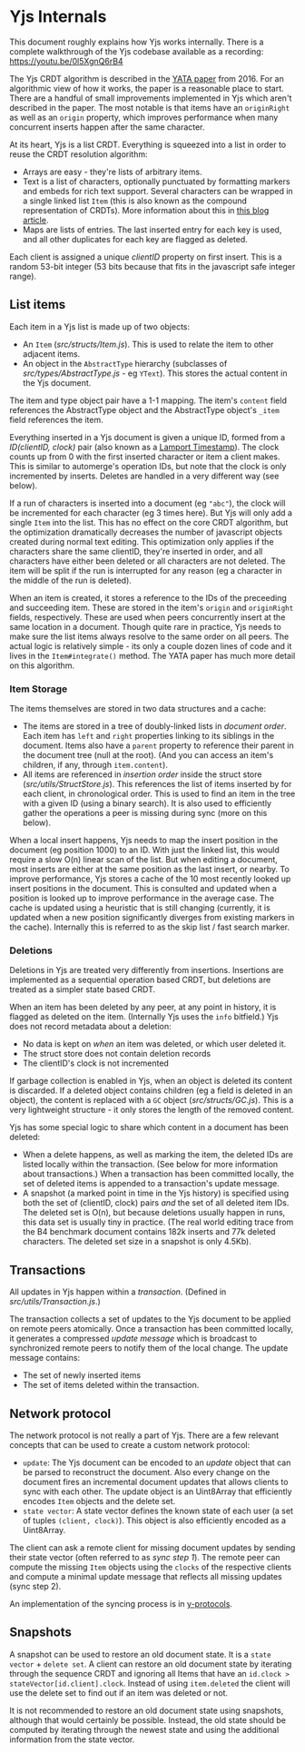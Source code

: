# Yjs Internals

This document roughly explains how Yjs works internally. There is a complete
walkthrough of the Yjs codebase available as a recording:
https://youtu.be/0l5XgnQ6rB4

The Yjs CRDT algorithm is described in the [YATA
paper](https://www.researchgate.net/publication/310212186_Near_Real-Time_Peer-to-Peer_Shared_Editing_on_Extensible_Data_Types)
from 2016. For an algorithmic view of how it works, the paper is a reasonable
place to start. There are a handful of small improvements implemented in Yjs
which aren't described in the paper. The most notable is that items have an
`originRight` as well as an `origin` property, which improves performance when
many concurrent inserts happen after the same character.

At its heart, Yjs is a list CRDT. Everything is squeezed into a list in order to
reuse the CRDT resolution algorithm:

- Arrays are easy - they're lists of arbitrary items.
- Text is a list of characters, optionally punctuated by formatting markers and
  embeds for rich text support. Several characters can be wrapped in a single
linked list `Item` (this is also known as the compound representation of
CRDTs). More information about this in [this blog
article](https://blog.kevinjahns.de/are-crdts-suitable-for-shared-editing/).
- Maps are lists of entries. The last inserted entry for each key is used, and
  all other duplicates for each key are flagged as deleted.

Each client is assigned a unique *clientID* property on first insert. This is a
random 53-bit integer (53 bits because that fits in the javascript safe integer
range).

## List items

Each item in a Yjs list is made up of two objects:

- An `Item` (*src/structs/Item.js*). This is used to relate the item to other
  adjacent items.
- An object in the `AbstractType` hierarchy (subclasses of
  *src/types/AbstractType.js* - eg `YText`). This stores the actual content in
the Yjs document.

The item and type object pair have a 1-1 mapping. The item's `content` field
references the AbstractType object and the AbstractType object's `_item` field
references the item.

Everything inserted in a Yjs document is given a unique ID, formed from a
*ID(clientID, clock)* pair (also known as a [Lamport
Timestamp](https://en.wikipedia.org/wiki/Lamport_timestamp)). The clock counts
up from 0 with the first inserted character or item a client makes. This is
similar to automerge's operation IDs, but note that the clock is only
incremented by inserts. Deletes are handled in a very different way (see
below).

If a run of characters is inserted into a document (eg `"abc"`), the clock will
be incremented for each character (eg 3 times here). But Yjs will only add a
single `Item` into the list. This has no effect on the core CRDT algorithm, but
the optimization dramatically decreases the number of javascript objects
created during normal text editing. This optimization only applies if the
characters share the same clientID, they're inserted in order, and all
characters have either been deleted or all characters are not deleted. The item
will be split if the run is interrupted for any reason (eg a character in the
middle of the run is deleted).

When an item is created, it stores a reference to the IDs of the preceeding and
succeeding item. These are stored in the item's `origin` and `originRight`
fields, respectively. These are used when peers concurrently insert at the same
location in a document. Though quite rare in practice, Yjs needs to make sure
the list items always resolve to the same order on all peers. The actual logic
is relatively simple - its only a couple dozen lines of code and it lives in
the `Item#integrate()` method. The YATA paper has much more detail on this
algorithm.

### Item Storage

The items themselves are stored in two data structures and a cache:

- The items are stored in a tree of doubly-linked lists in *document order*.
  Each item has `left` and `right` properties linking to its siblings in the
document. Items also have a `parent` property to reference their parent in the
document tree (null at the root). (And you can access an item's children, if
any, through `item.content`).
- All items are referenced in *insertion order* inside the struct store
  (*src/utils/StructStore.js*). This references the list of items inserted by
for each client, in chronological order. This is used to find an item in the
tree with a given ID (using a binary search). It is also used to efficiently
gather the operations a peer is missing during sync (more on this below).

When a local insert happens, Yjs needs to map the insert position in the
document (eg position 1000) to an ID. With just the linked list, this would
require a slow O(n) linear scan of the list. But when editing a document, most
inserts are either at the same position as the last insert, or nearby. To
improve performance, Yjs stores a cache of the 10 most recently looked up
insert positions in the document. This is consulted and updated when a position
is looked up to improve performance in the average case. The cache is updated
using a heuristic that is still changing (currently, it is updated when a new
position significantly diverges from existing markers in the cache). Internally
this is referred to as the skip list / fast search marker.

### Deletions

Deletions in Yjs are treated very differently from insertions. Insertions are
implemented as a sequential operation based CRDT, but deletions are treated as
a simpler state based CRDT.

When an item has been deleted by any peer, at any point in history, it is
flagged as deleted on the item. (Internally Yjs uses the `info` bitfield.) Yjs
does not record metadata about a deletion:

- No data is kept on *when* an item was deleted, or which user deleted it.
- The struct store does not contain deletion records
- The clientID's clock is not incremented

If garbage collection is enabled in Yjs, when an object is deleted its content
is discarded. If a deleted object contains children (eg a field is deleted in
an object), the content is replaced with a `GC` object (*src/structs/GC.js*).
This is a very lightweight structure - it only stores the length of the removed
content.

Yjs has some special logic to share which content in a document has been
deleted:

- When a delete happens, as well as marking the item, the deleted IDs are
  listed locally within the transaction. (See below for more information about
transactions.) When a transaction has been committed locally, the set of
deleted items is appended to a transaction's update message.
- A snapshot (a marked point in time in the Yjs history) is specified using
  both the set of (clientID, clock) pairs *and* the set of all deleted item
IDs. The deleted set is O(n), but because deletions usually happen in runs,
this data set is usually tiny in practice. (The real world editing trace from
the B4 benchmark document contains 182k inserts and 77k deleted characters. The
deleted set size in a snapshot is only 4.5Kb).

## Transactions

All updates in Yjs happen within a *transaction*. (Defined in
*src/utils/Transaction.js*.)

The transaction collects a set of updates to the Yjs document to be applied on
remote peers atomically. Once a transaction has been committed locally, it
generates a compressed *update message* which is broadcast to synchronized
remote peers to notify them of the local change. The update message contains:

- The set of newly inserted items
- The set of items deleted within the transaction.

## Network protocol

The network protocol is not really a part of Yjs. There are a few relevant
concepts that can be used to create a custom network protocol:

* `update`: The Yjs document can be encoded to an *update* object that can be
  parsed to reconstruct the document. Also every change on the document fires
an incremental document updates that allows clients to sync with each other.
The update object is an Uint8Array that efficiently encodes `Item` objects and
the delete set.
* `state vector`: A state vector defines the known state of each user (a set of
  tuples `(client, clock)`). This object is also efficiently encoded as a
Uint8Array.

The client can ask a remote client for missing document updates by sending
their state vector (often referred to as *sync step 1*). The remote peer can
compute the missing `Item` objects using the `clocks` of the respective clients
and compute a minimal update message that reflects all missing updates (sync
step 2).

An implementation of the syncing process is in
[y-protocols](https://github.com/yjs/y-protocols).

## Snapshots

A snapshot can be used to restore an old document state. It is a `state vector`
\+ `delete set`. A client can restore an old document state by iterating through
the sequence CRDT and ignoring all Items that have an `id.clock >
stateVector[id.client].clock`. Instead of using `item.deleted` the client will
use the delete set to find out if an item was deleted or not.

It is not recommended to restore an old document state using snapshots,
although that would certainly be possible. Instead, the old state should be
computed by iterating through the newest state and using the additional
information from the state vector.
